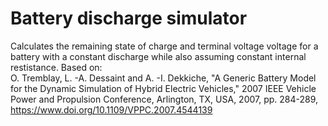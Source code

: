# Battery discharge simulator

Calculates the remaining state of charge and terminal voltage voltage for a battery with a constant discharge while also assuming constant internal restistance. 
Based on:  
    O. Tremblay, L. -A. Dessaint and A. -I. Dekkiche, "A Generic Battery Model for the Dynamic Simulation of Hybrid Electric Vehicles," 2007 IEEE Vehicle Power and Propulsion Conference, Arlington, TX, USA, 2007, pp. 284-289, https://www.doi.org/10.1109/VPPC.2007.4544139  
